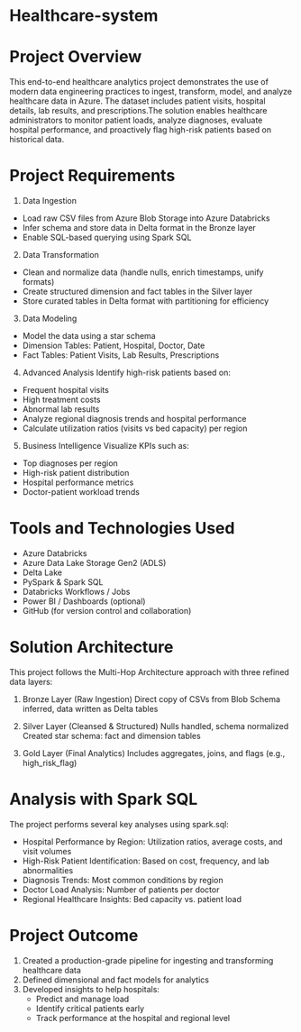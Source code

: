 # Healthcare-system

# Project Overview
This end-to-end healthcare analytics project demonstrates the use of modern data engineering practices to ingest, transform, model, and analyze healthcare data in Azure. The dataset includes patient visits, hospital details, lab results, and prescriptions.The solution enables healthcare administrators to monitor patient loads, analyze diagnoses, evaluate hospital performance, and proactively flag high-risk patients based on historical data.

# Project Requirements
1. Data Ingestion
- Load raw CSV files from Azure Blob Storage into Azure Databricks
- Infer schema and store data in Delta format in the Bronze layer
- Enable SQL-based querying using Spark SQL

2. Data Transformation
- Clean and normalize data (handle nulls, enrich timestamps, unify formats)
- Create structured dimension and fact tables in the Silver layer
- Store curated tables in Delta format with partitioning for efficiency

3. Data Modeling
- Model the data using a star schema
- Dimension Tables: Patient, Hospital, Doctor, Date
- Fact Tables: Patient Visits, Lab Results, Prescriptions

4. Advanced Analysis
Identify high-risk patients based on:
- Frequent hospital visits
- High treatment costs
- Abnormal lab results
- Analyze regional diagnosis trends and hospital performance
- Calculate utilization ratios (visits vs bed capacity) per region

5. Business Intelligence
Visualize KPIs such as:
- Top diagnoses per region
- High-risk patient distribution
- Hospital performance metrics
- Doctor-patient workload trends

# Tools and Technologies Used
- Azure Databricks
- Azure Data Lake Storage Gen2 (ADLS)
- Delta Lake
- PySpark & Spark SQL
- Databricks Workflows / Jobs
- Power BI / Dashboards (optional)
- GitHub (for version control and collaboration)


# Solution Architecture
This project follows the Multi-Hop Architecture approach with three refined data layers:

1. Bronze Layer (Raw Ingestion)
Direct copy of CSVs from Blob
Schema inferred, data written as Delta tables

2. Silver Layer (Cleansed & Structured)
Nulls handled, schema normalized
Created star schema: fact and dimension tables

3. Gold Layer (Final Analytics)
Includes aggregates, joins, and flags (e.g., high_risk_flag)

# Analysis with Spark SQL
The project performs several key analyses using spark.sql:
- Hospital Performance by Region: Utilization ratios, average costs, and visit volumes
- High-Risk Patient Identification: Based on cost, frequency, and lab abnormalities
- Diagnosis Trends: Most common conditions by region
- Doctor Load Analysis: Number of patients per doctor
- Regional Healthcare Insights: Bed capacity vs. patient load

# Project Outcome
1. Created a production-grade pipeline for ingesting and transforming healthcare data
2. Defined dimensional and fact models for analytics
3. Developed insights to help hospitals:
    - Predict and manage load
    - Identify critical patients early
    - Track performance at the hospital and regional level


